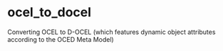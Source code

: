 # ocel_to_docel
Converting OCEL to D-OCEL (which features dynamic object attributes according to the OCED Meta Model)
